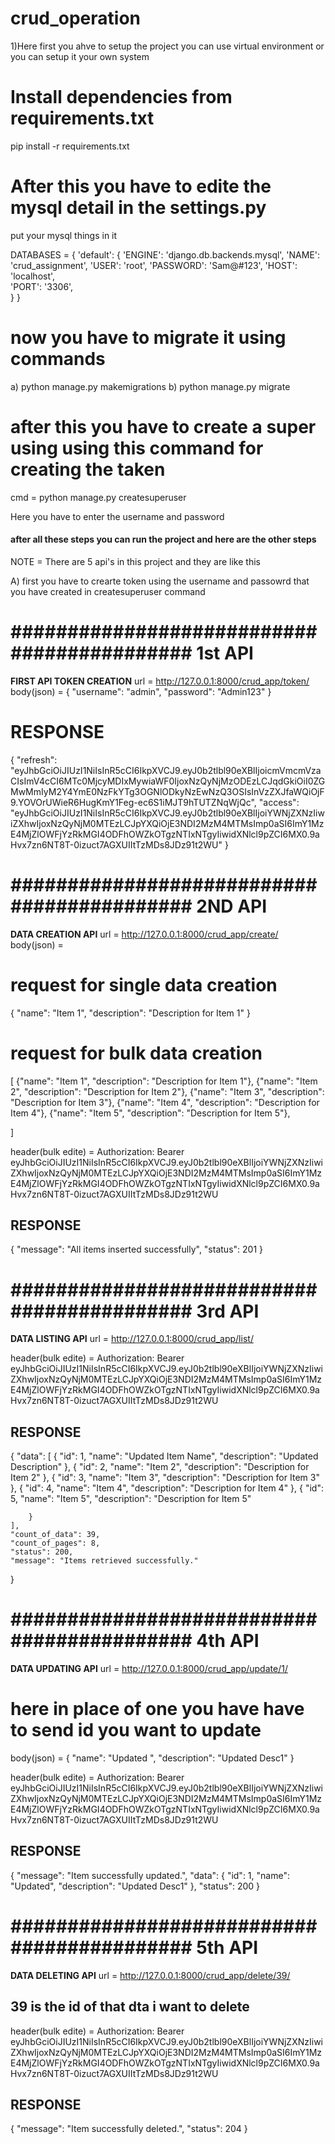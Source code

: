 # crud_operation
1)Here first you ahve to setup the project you can use virtual environment or you can setup it your own system

# Install dependencies from requirements.txt
pip install -r requirements.txt

# After this you have to edite the mysql detail in the settings.py
put your mysql things in it 

DATABASES = {
    'default': {
        'ENGINE': 'django.db.backends.mysql',
        'NAME': 'crud_assignment',
        'USER': 'root',
        'PASSWORD': 'Sam@#123',
        'HOST': 'localhost',  
        'PORT': '3306',  
    }
}


# now you have to migrate it using commands
a) python manage.py makemigrations
b) python manage.py migrate

# after this you have to create a super using using this command for creating the taken
cmd = python manage.py createsuperuser

Here you have to enter the username and password 

#### after all these steps you can run the project and here are the other steps

NOTE = There are 5 api's in this project and they are like this 

A) first you have to crearte token using the username and passowrd that you have created in createsuperuser command 
# ###########################################  1st API ###################################################
**FIRST API TOKEN CREATION**
url = http://127.0.0.1:8000/crud_app/token/
body(json) = 
{
  "username": "admin",
  "password": "Admin123"
}

# RESPONSE 
{
    "refresh": "eyJhbGciOiJIUzI1NiIsInR5cCI6IkpXVCJ9.eyJ0b2tlbl90eXBlIjoicmVmcmVzaCIsImV4cCI6MTc0MjcyMDIxMywiaWF0IjoxNzQyNjMzODEzLCJqdGkiOiI0ZGMwMmIyM2Y4YmE0NzFkYTg3OGNlODkyNzEwNzQ3OSIsInVzZXJfaWQiOjF9.YOVOrUWieR6HugKmY1Feg-ec6S1iMJT9hTUTZNqWjQc",
    "access": "eyJhbGciOiJIUzI1NiIsInR5cCI6IkpXVCJ9.eyJ0b2tlbl90eXBlIjoiYWNjZXNzIiwiZXhwIjoxNzQyNjM0MTEzLCJpYXQiOjE3NDI2MzM4MTMsImp0aSI6ImY1MzE4MjZlOWFjYzRkMGI4ODFhOWZkOTgzNTIxNTgyIiwidXNlcl9pZCI6MX0.9aHvx7zn6NT8T-0izuct7AGXUIItTzMDs8JDz91t2WU"
}


# ###########################################  2ND API ###################################################

**DATA CREATION API**
url = http://127.0.0.1:8000/crud_app/create/
body(json) = 
# request for single data creation 
{
    "name": "Item 1",
    "description": "Description for Item 1"
}

# request for bulk data creation
[
    {"name": "Item 1", "description": "Description for Item 1"},
    {"name": "Item 2", "description": "Description for Item 2"},
    {"name": "Item 3", "description": "Description for Item 3"},
    {"name": "Item 4", "description": "Description for Item 4"},
    {"name": "Item 5", "description": "Description for Item 5"},
    
]

header(bulk edite) = 
Authorization: Bearer eyJhbGciOiJIUzI1NiIsInR5cCI6IkpXVCJ9.eyJ0b2tlbl90eXBlIjoiYWNjZXNzIiwiZXhwIjoxNzQyNjM0MTEzLCJpYXQiOjE3NDI2MzM4MTMsImp0aSI6ImY1MzE4MjZlOWFjYzRkMGI4ODFhOWZkOTgzNTIxNTgyIiwidXNlcl9pZCI6MX0.9aHvx7zn6NT8T-0izuct7AGXUIItTzMDs8JDz91t2WU

## RESPONSE
{
    "message": "All items inserted successfully",
    "status": 201
}

# ###########################################  3rd API ###################################################

**DATA LISTING API**
url = http://127.0.0.1:8000/crud_app/list/

header(bulk edite) = 
Authorization: Bearer eyJhbGciOiJIUzI1NiIsInR5cCI6IkpXVCJ9.eyJ0b2tlbl90eXBlIjoiYWNjZXNzIiwiZXhwIjoxNzQyNjM0MTEzLCJpYXQiOjE3NDI2MzM4MTMsImp0aSI6ImY1MzE4MjZlOWFjYzRkMGI4ODFhOWZkOTgzNTIxNTgyIiwidXNlcl9pZCI6MX0.9aHvx7zn6NT8T-0izuct7AGXUIItTzMDs8JDz91t2WU

## RESPONSE
{
    "data": [
        {
            "id": 1,
            "name": "Updated Item Name",
            "description": "Updated Description"
        },
        {
            "id": 2,
            "name": "Item 2",
            "description": "Description for Item 2"
        },
        {
            "id": 3,
            "name": "Item 3",
            "description": "Description for Item 3"
        },
        {
            "id": 4,
            "name": "Item 4",
            "description": "Description for Item 4"
        },
        {
            "id": 5,
            "name": "Item 5",
            "description": "Description for Item 5"
            
        }
    ],
    "count_of_data": 39,
    "count_of_pages": 8,
    "status": 200,
    "message": "Items retrieved successfully."
}





# ###########################################  4th API ###################################################

**DATA UPDATING API**
url = http://127.0.0.1:8000/crud_app/update/1/   
# here in place of one you have have to send id you want to update

body(json) = 
{
  "name": "Updated ",
  "description": "Updated Desc1"
}

header(bulk edite) = 
Authorization: Bearer eyJhbGciOiJIUzI1NiIsInR5cCI6IkpXVCJ9.eyJ0b2tlbl90eXBlIjoiYWNjZXNzIiwiZXhwIjoxNzQyNjM0MTEzLCJpYXQiOjE3NDI2MzM4MTMsImp0aSI6ImY1MzE4MjZlOWFjYzRkMGI4ODFhOWZkOTgzNTIxNTgyIiwidXNlcl9pZCI6MX0.9aHvx7zn6NT8T-0izuct7AGXUIItTzMDs8JDz91t2WU

## RESPONSE
{
    "message": "Item successfully updated.",
    "data": {
        "id": 1,
        "name": "Updated",
        "description": "Updated Desc1"
    },
    "status": 200
}





# ###########################################  5th API ###################################################

**DATA DELETING API**
url = http://127.0.0.1:8000/crud_app/delete/39/
## 39 is the id of that dta i want to delete
header(bulk edite) = 
Authorization: Bearer eyJhbGciOiJIUzI1NiIsInR5cCI6IkpXVCJ9.eyJ0b2tlbl90eXBlIjoiYWNjZXNzIiwiZXhwIjoxNzQyNjM0MTEzLCJpYXQiOjE3NDI2MzM4MTMsImp0aSI6ImY1MzE4MjZlOWFjYzRkMGI4ODFhOWZkOTgzNTIxNTgyIiwidXNlcl9pZCI6MX0.9aHvx7zn6NT8T-0izuct7AGXUIItTzMDs8JDz91t2WU

## RESPONSE
{
    "message": "Item successfully deleted.",
    "status": 204
}

